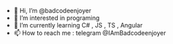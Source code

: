 - 👋 Hi, I’m @badcodeenjoyer
- 👀 I’m interested in programing
- 🌱 I’m currently learning C# , JS , TS , Angular
- 📫 How to reach me : telegram @IAmBadcodeenjoyer

<!---
badcodeenjoyer/badcodeenjoyer is a ✨ special ✨ repository because its `README.md` (this file) appears on your GitHub profile.
You can click the Preview link to take a look at your changes.
--->
